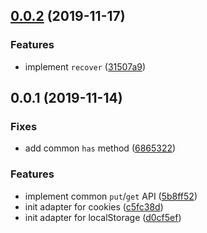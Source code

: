 ## [0.0.2](https://github.com/despan/stigma/compare/v0.0.1...v0.0.2) (2019-11-17)


### Features

* implement `recover` ([31507a9](https://github.com/despan/stigma/commit/31507a96a0df8c08111cd2050423ab16d90b09b9))



## 0.0.1 (2019-11-14)


### Fixes

* add common `has` method ([6865322](https://github.com/despan/stigma/commit/6865322531e09058aae8519aee9e1eda935a875a))


### Features

* implement common `put`/`get` API ([5b8ff52](https://github.com/despan/stigma/commit/5b8ff52972121babb33930f010616cd7c2654224))
* init adapter for cookies ([c5fc38d](https://github.com/despan/stigma/commit/c5fc38d659e62a277837619e0db9ffae5c151a3d))
* init adapter for localStorage ([d0cf5ef](https://github.com/despan/stigma/commit/d0cf5ef9ad67818d8be549ffc044c8eeff4c5b88))



